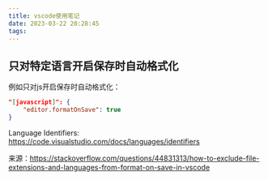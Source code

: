 ```yaml
---
title: vscode使用笔记
date: 2023-03-22 20:28:45
tags:
---
```


## 只对特定语言开启保存时自动格式化

例如只对js开启保存时自动格式化：

```json
"[javascript]": {
    "editor.formatOnSave": true
}
```

Language Identifiers: <https://code.visualstudio.com/docs/languages/identifiers>

来源：<https://stackoverflow.com/questions/44831313/how-to-exclude-file-extensions-and-languages-from-format-on-save-in-vscode>
